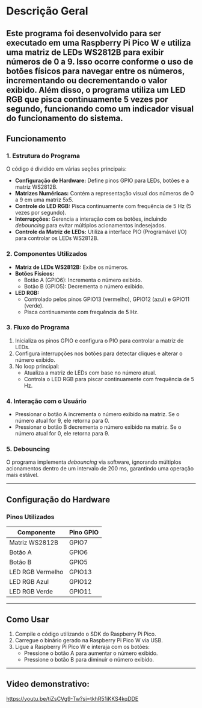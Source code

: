 
# **Descrição Geral**

Este programa foi desenvolvido para ser executado em uma Raspberry Pi Pico W e utiliza uma matriz de LEDs WS2812B para exibir números de 0 a 9. Isso ocorre conforme o uso de botões físicos para navegar entre os números, incrementando ou decrementando o valor exibido.
 Além disso, o programa utiliza um LED RGB que pisca continuamente 5 vezes por segundo, funcionando como um indicador visual do funcionamento do sistema.
---

## **Funcionamento**

### **1. Estrutura do Programa**
O código é dividido em várias seções principais:
- **Configuração de Hardware:** Define pinos GPIO para LEDs, botões e a matriz WS2812B.
- **Matrizes Numéricas:** Contém a representação visual dos números de 0 a 9 em uma matriz 5x5.
- **Controle do LED RGB:** Pisca continuamente com frequência de 5 Hz (5 vezes por segundo).
- **Interrupções:** Gerencia a interação com os botões, incluindo *debouncing* para evitar múltiplos acionamentos indesejados.
- **Controle da Matriz de LEDs:** Utiliza a interface PIO (Programável I/O) para controlar os LEDs WS2812B.

### **2. Componentes Utilizados**
- **Matriz de LEDs WS2812B:** Exibe os números.
- **Botões Físicos:**
  - Botão A (GPIO6): Incrementa o número exibido.
  - Botão B (GPIO5): Decrementa o número exibido.
- **LED RGB:**
  - Controlado pelos pinos GPIO13 (vermelho), GPIO12 (azul) e GPIO11 (verde).
  - Pisca continuamente com frequência de 5 Hz.

### **3. Fluxo do Programa**
1. Inicializa os pinos GPIO e configura o PIO para controlar a matriz de LEDs.
2. Configura interrupções nos botões para detectar cliques e alterar o número exibido.
3. No loop principal:
   - Atualiza a matriz de LEDs com base no número atual.
   - Controla o LED RGB para piscar continuamente com frequência de 5 Hz.

### **4. Interação com o Usuário**
- Pressionar o botão A incrementa o número exibido na matriz. Se o número atual for 9, ele retorna para 0.
- Pressionar o botão B decrementa o número exibido na matriz. Se o número atual for 0, ele retorna para 9.

### **5. Debouncing**
O programa implementa *debouncing* via software, ignorando múltiplos acionamentos dentro de um intervalo de 200 ms, garantindo uma operação mais estável.

---

## **Configuração do Hardware**

### **Pinos Utilizados**
| Componente         | Pino GPIO |
|--------------------|-----------|
| Matriz WS2812B     | GPIO7     |
| Botão A            | GPIO6     |
| Botão B            | GPIO5     |
| LED RGB Vermelho   | GPIO13    |
| LED RGB Azul       | GPIO12    |
| LED RGB Verde      | GPIO11    |

---

## **Como Usar**

1. Compile o código utilizando o SDK do Raspberry Pi Pico.
2. Carregue o binário gerado na Raspberry Pi Pico W via USB.
3. Ligue a Raspberry Pi Pico W e interaja com os botões:
   - Pressione o botão A para aumentar o número exibido.
   - Pressione o botão B para diminuir o número exibido.

---

## **Video demonstrativo:**
https://youtu.be/tiZsCVg9-Tw?si=tkhR51iKKS4kqDDE
